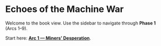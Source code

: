 # Echoes of the Machine War

Welcome to the book view. Use the sidebar to navigate through **Phase 1** (Arcs 1–9).

Start here: **[Arc 1 — Miners’ Desperation](#/phase-1/index)**.
